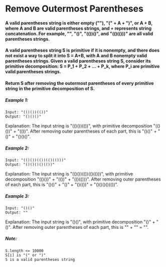 # Remove Outermost Parentheses

#### A valid parentheses string is either empty (""), "(" + A + ")", or A + B, where A and B are valid parentheses strings, and + represents string concatenation.  For example, "", "()", "(())()", and "(()(()))" are all valid parentheses strings.
#### A valid parentheses string S is primitive if it is nonempty, and there does not exist a way to split it into S = A+B, with A and B nonempty valid parentheses strings. Given a valid parentheses string S, consider its primitive decomposition: S = P_1 + P_2 + ... + P_k, where P_i are primitive valid parentheses strings.
#### Return S after removing the outermost parentheses of every primitive string in the primitive decomposition of S.

 

##### Example 1:
````
Input: "(()())(())"
Output: "()()()"
````
Explanation:  The input string is "(()())(())", with primitive decomposition "(()())" + "(())". After removing outer parentheses of each part, this is "()()" + "()" = "()()()".

##### Example 2:
````
Input: "(()())(())(()(()))"
Output: "()()()()(())"
````
Explanation:  The input string is "(()())(())(()(()))", with primitive decomposition "(()())" + "(())" + "(()(()))". After removing outer parentheses of each part, this is "()()" + "()" + "()(())" = "()()()()(())".

##### Example 3:
````
Input: "()()"
Output: ""
````
Explanation:  The input string is "()()", with primitive decomposition "()" + "()". After removing outer parentheses of each part, this is "" + "" = "".

 

##### Note:

    S.length <= 10000
    S[i] is "(" or ")"
    S is a valid parentheses string
